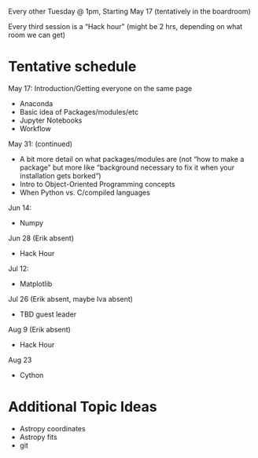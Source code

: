 Every other Tuesday @ 1pm, Starting May 17 (tentatively in the boardroom)

Every third session is a “Hack hour” (might be 2 hrs, depending on what room we can get)

Tentative schedule
==================

May 17: Introduction/Getting everyone on the same page
* Anaconda
* Basic idea of Packages/modules/etc
* Jupyter Notebooks
* Workflow

May 31: (continued)
* A bit more detail on what packages/modules are (not “how to make a package” but more like “background necessary to fix it when your installation gets borked”)
* Intro to Object-Oriented Programming concepts
* When Python vs. C/compiled languages

Jun 14:
* Numpy

Jun 28 (Erik absent)
* Hack Hour

Jul 12:
* Matplotlib

Jul 26 (Erik absent, maybe Iva absent)
* TBD guest leader

Aug 9 (Erik absent)
* Hack Hour

Aug 23
* Cython

Additional Topic Ideas
======================

* Astropy coordinates
* Astropy fits
* git

